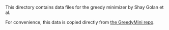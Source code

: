 This directory contains data files for the greedy minimizer by Shay Golan et al.

For convenience, this data is copied directly from [the GreedyMini
repo](https://github.com/OrensteinLab/GreedyMini/tree/main/minimizer%20loading%20example).
